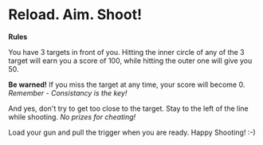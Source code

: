 # **Reload. Aim. Shoot!**

**Rules**

You have 3 targets in front of you.
Hitting the inner circle of any of the 3 target will earn you a score of 100,
while hitting the outer one will give you 50.

**Be warned!**  If you miss the target at any time, your score will become 0. *Remember -  Consistancy is the key!*

And yes, don't try to get too close to the target. Stay to the left of the line while shooting. *No prizes for cheating!*

Load your gun and pull the trigger when you are ready. Happy Shooting! :-)
